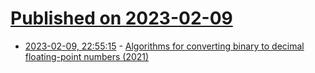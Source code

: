 # [Published on 2023-02-09](index.md)

* [2023-02-09, 22:55:15](https://news.ycombinator.com/item?id=34732912) - [Algorithms for converting binary to decimal floating-point numbers (2021)](https://github.com/abolz/Drachennest)
